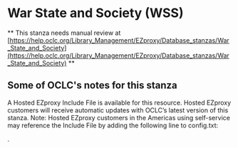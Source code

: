 # War State and Society (WSS)
** This stanza needs manual review at [https://help.oclc.org/Library_Management/EZproxy/Database_stanzas/War_State_and_Society](https://help.oclc.org/Library_Management/EZproxy/Database_stanzas/War_State_and_Society) **

## Some of OCLC's notes for this stanza

A Hosted EZproxy Include File is available for this resource. Hosted EZproxy customers will receive automatic updates with OCLC&rsquo;s latest version of this stanza. Note: Hosted EZproxy customers in the Americas using self-service may reference the Include File by adding the following line to config.txt:

. 

&nbsp;
